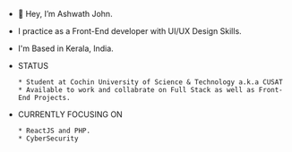 - 👋 Hey, I’m Ashwath John.

-  I practice as a Front-End developer with UI/UX Design Skills.
-  I'm Based in Kerala, India.
      
-  STATUS
       
       * Student at Cochin University of Science & Technology a.k.a CUSAT
       * Available to work and collabrate on Full Stack as well as Front-End Projects.
      
   
           
- CURRENTLY FOCUSING ON 
      
      * ReactJS and PHP.
      * CyberSecurity

     

